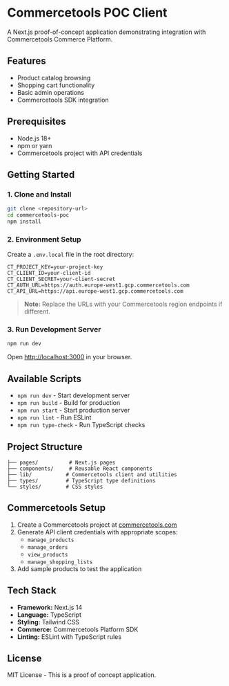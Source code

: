 # Commercetools POC Client

A Next.js proof-of-concept application demonstrating integration with Commercetools Commerce Platform.

## Features

- Product catalog browsing
- Shopping cart functionality
- Basic admin operations
- Commercetools SDK integration

## Prerequisites

- Node.js 18+
- npm or yarn
- Commercetools project with API credentials

## Getting Started

### 1. Clone and Install

```bash
git clone <repository-url>
cd commercetools-poc
npm install
```

### 2. Environment Setup

Create a `.env.local` file in the root directory:

```env
CT_PROJECT_KEY=your-project-key
CT_CLIENT_ID=your-client-id
CT_CLIENT_SECRET=your-client-secret
CT_AUTH_URL=https://auth.europe-west1.gcp.commercetools.com
CT_API_URL=https://api.europe-west1.gcp.commercetools.com
```

> **Note:** Replace the URLs with your Commercetools region endpoints if different.

### 3. Run Development Server

```bash
npm run dev
```

Open [http://localhost:3000](http://localhost:3000) in your browser.

## Available Scripts

- `npm run dev` - Start development server
- `npm run build` - Build for production
- `npm run start` - Start production server
- `npm run lint` - Run ESLint
- `npm run type-check` - Run TypeScript checks

## Project Structure

```
├── pages/          # Next.js pages
├── components/     # Reusable React components
├── lib/           # Commercetools client and utilities
├── types/         # TypeScript type definitions
└── styles/        # CSS styles
```

## Commercetools Setup

1. Create a Commercetools project at [commercetools.com](https://commercetools.com)
2. Generate API client credentials with appropriate scopes:
   - `manage_products`
   - `manage_orders` 
   - `view_products`
   - `manage_shopping_lists`
3. Add sample products to test the application

## Tech Stack

- **Framework:** Next.js 14
- **Language:** TypeScript
- **Styling:** Tailwind CSS
- **Commerce:** Commercetools Platform SDK
- **Linting:** ESLint with TypeScript rules

## License

MIT License - This is a proof of concept application.